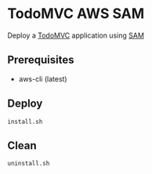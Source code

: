 # TodoMVC AWS SAM

Deploy a [TodoMVC](http://todomvc.com) application using [SAM](https://github.com/awslabs/serverless-application-model)

## Prerequisites

- aws-cli (latest)

## Deploy

    install.sh

## Clean

    uninstall.sh